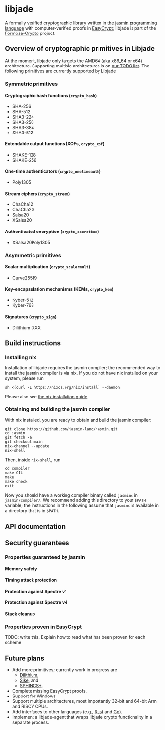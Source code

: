 # libjade

A formally verified cryptographic library written in 
[the jasmin programming language](https://github.com/jasmin-lang/jasmin)
with computer-verified proofs in [EasyCrypt](https://github.com/EasyCrypt/easycrypt);
libjade is part of the [Formosa-Crypto](https://formosa-crypto.org) project.

## Overview of cryptographic primitives in Libjade

At the moment, libjade only targets the AMD64 (aka x86\_64 or x64) architecture.
Supporting multiple architectures is on [our TODO list](#future-plans). 
The following primitives are currently supported by Libjade

### Symmetric primitives

#### Cryptographic hash functions (`crypto_hash`)
* SHA-256
* SHA-512
* SHA3-224
* SHA3-256
* SHA3-384
* SHA3-512

#### Extendable output functions (XOFs, `crypto_xof`)
* SHAKE-128
* SHAKE-256

#### One-time authenticators (`crypto_onetimeauth`)
* Poly1305

#### Stream ciphers (`crypto_stream`)
* ChaCha12
* ChaCha20
* Salsa20
* XSalsa20

#### Authenticated encryption (`crypto_secretbox`)
* XSalsa20Poly1305

### Asymmetric primitives

#### Scalar multiplication (`crypto_scalarmult`)
* Curve25519

#### Key-encapsulation mechanisms (KEMs, `crypto_kem`)
* Kyber-512
* Kyber-768

#### Signatures (`crypto_sign`)
* Dilithium-XXX


## Build instructions

### Installing nix
Installation of libjade requires the jasmin compiler; 
the recommended way to install the jasmin compiler is via nix. 
If you do not have nix installed on your system, please run
```
sh <(curl -L https://nixos.org/nix/install) --daemon
```
Please also see [the nix installation guide](https://nixos.org/download.html)

### Obtaining and building the jasmin compiler
With nix installed, you are ready to obtain and build the jasmin compiler:
```
git clone https://github.com/jasmin-lang/jasmin.git
cd jasmin
git fetch -a
git checkout main
nix-channel --update
nix-shell 
```
Then, inside `nix-shell`, run
```
cd compiler
make CIL
make
make check
exit
```
Now you should have a working compiler binary called `jasminc` in `jasmin/compiler/`.
We recommend adding this directory to your `$PATH` variable; the instructions in the
following assume that `jasminc` is available in a directory that is in `$PATH`.

## API documentation

## Security guarantees

### Properties guaranteed by jasmin

#### Memory safety

#### Timing attack protection

#### Protection against Spectre v1

#### Protection against Spectre v4

#### Stack cleanup

### Properties proven in EasyCrypt

TODO: write this.
Explain how to read what has been proven for each scheme

## Future plans

* Add more primitives; currently work in progress are
  - [Dilithium](https://pq-crystals.org/dilithium/),
  - [Sike](https://sike.org/), and
  - [SPHINCS+](https://sphincs.org).
* Complete missing EasyCrypt proofs.
* Support for Windows
* Support multiple architectures, most importantly 32-bit and 64-bit Arm and RISCV CPUs.
* Add interfaces to other languages (e.g., [Rust](https://www.rust-lang.org/) and [Go](https://go.dev/)).
* Implement a libjade-agent that wraps libjade crypto functionality in a separate process.
